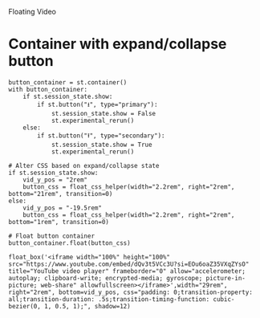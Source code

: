 Floating Video

 # Container with expand/collapse button
    button_container = st.container()
    with button_container:
        if st.session_state.show:
            if st.button("⭳", type="primary"):
                st.session_state.show = False
                st.experimental_rerun()
        else:
            if st.button("⭱", type="secondary"):
                st.session_state.show = True
                st.experimental_rerun()

    # Alter CSS based on expand/collapse state
    if st.session_state.show:
        vid_y_pos = "2rem"
        button_css = float_css_helper(width="2.2rem", right="2rem", bottom="21rem", transition=0)
    else:
        vid_y_pos = "-19.5rem"
        button_css = float_css_helper(width="2.2rem", right="2rem", bottom="1rem", transition=0)

    # Float button container
    button_container.float(button_css)

    float_box('<iframe width="100%" height="100%" src="https://www.youtube.com/embed/dQv3t5VCc3U?si=EOu6oaZ35VXqZYsO" title="YouTube video player" frameborder="0" allow="accelerometer; autoplay; clipboard-write; encrypted-media; gyroscope; picture-in-picture; web-share" allowfullscreen></iframe>',width="29rem", right="2rem", bottom=vid_y_pos, css="padding: 0;transition-property: all;transition-duration: .5s;transition-timing-function: cubic-bezier(0, 1, 0.5, 1);", shadow=12)

